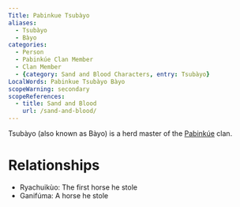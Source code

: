 ```yaml
---
Title: Pabinkue Tsubàyo
aliases:
  - Tsubàyo
  - Bàyo
categories:
  - Person
  - Pabinkúe Clan Member
  - Clan Member
  - {category: Sand and Blood Characters, entry: Tsubàyo}
LocalWords: Pabinkue Tsubàyo Bàyo
scopeWarning: secondary
scopeReferences:
  - title: Sand and Blood
    url: /sand-and-blood/
---
```


Tsubàyo (also known as Bàyo) is a herd master of the [Pabinkúe]() clan.

# Relationships

* Ryachuikùo: The first horse he stole
* Ganifúma: A horse he stole
